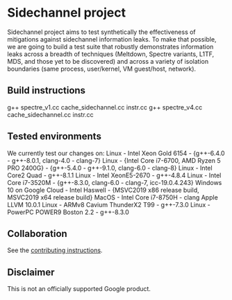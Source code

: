 # Sidechannel project

Sidechannel project aims to test synthetically the effectiveness of mitigations
against sidechannel information leaks. To make that possible, we are going to
build a test suite that robustly demonstrates information leaks across a
breadth of techniques (Meltdown, Spectre variants, L1TF, MDS, and those yet to
be discovered) and across a variety of isolation boundaries (same process,
user/kernel, VM guest/host, network).

## Build instructions

g++ spectre\_v1.cc cache\_sidechannel.cc instr.cc
g++ spectre\_v4.cc cache\_sidechannel.cc instr.cc

## Tested environments

We currently test our changes on:
Linux - Intel Xeon Gold 6154 - {g++-6.4.0 - g++-8.0.1, clang-4.0 - clang-7}
Linux - {Intel Core i7-6700, AMD Ryzen 5 PRO 2400G} - {g++-5.4.0 - g++-9.1.0,
clang-6.0 - clang-8}
Linux - Intel Core2 Quad - g++-8.1.1
Linux - Intel XeonE5-2670 - g++-4.8.4
Linux - Intel Core i7-3520M - {g++-8.3.0, clang-6.0 - clang-7, icc-19.0.4.243}
Windows 10 on Google Cloud - Intel Haswell - {MSVC2019 x86 release build,
MSVC2019 x64 release build}
MacOS - Intel Core i7-8750H - clang Apple LLVM 10.0.1
Linux - ARMv8 Cavium ThunderX2 T99 - g++-7.3.0
Linux - PowerPC POWER9 Boston 2.2 - g++-8.3.0

## Collaboration

See the [contributing instructions](./CONTRIBUTING.md).

## Disclaimer

This is not an officially supported Google product.
